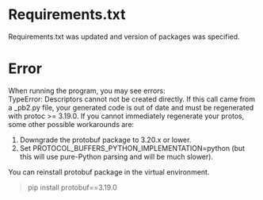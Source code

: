 # Requirements.txt 
  Requirements.txt was updated and version of packages was specified.

# Error  
 When running the program, you may see errors:    
  TypeError: Descriptors cannot not be created directly.
    If this call came from a _pb2.py file, your generated code is out of date and must be regenerated with protoc >= 3.19.0.
    If you cannot immediately regenerate your protos, some other possible workarounds are:
   1. Downgrade the protobuf package to 3.20.x or lower.
   2. Set PROTOCOL_BUFFERS_PYTHON_IMPLEMENTATION=python (but this will use pure-Python parsing and will be much slower). 

You can reinstall protobuf package in the virtual environment.
> pip install protobuf==3.19.0


